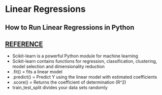 # Linear Regressions

## How to Run Linear Regressions in Python

## [REFERENCE](https://bigdata-madesimple.com/how-to-run-linear-regression-in-python-scikit-learn/)

- Scikit-learn is a powerful Python module for machine learning
- Scikit-learn contains functions for regression, classification, clustering, model selection and dimensionality reduction
- .fit() = fits a linear model
- .predict() = Predict Y using the linear model with estimated coefficients
- .score() = Returns the coefficient of determination (R^2)
- train_test_split divides your data sets randomly
